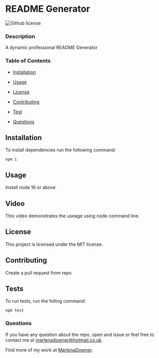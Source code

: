 # README Generator
  ![Github license](https://img.shields.io/badge/license-MIT-blue.svg)

   ### Description

   A dynamic professional README Generator

   ### Table of Contents

   * [Installation](#installation)

   * [Usage](#usage)

   * [License](#license)


   * [Contributing](#contributing)

   * [Test](#tests)

   * [Questions](#questions)

   ## Installation 

   To install dependencies run the following command:

   ```
   npm i
   ```

   ## Usage

   Install node 16 or above

   ## Video

   This video demonstrates the useage using node command line.
   
   ## License 

   This project is licensed under the MIT license.

   ## Contributing

   Create a pull request from repo

   ## Tests

   To run tests, run the folling command:

   ```
   npm test
   ```

   ### Questions 

   If you have any question about the repo, open and issue or feel free to contact me at marlenadowner@hotmail.co.uk.

   Find more of my work at [MarlenaDowner](https://github.com/MarlenaDowner).







